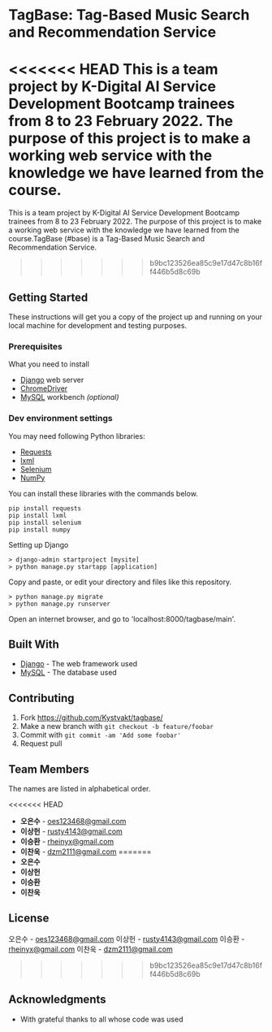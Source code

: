 # TagBase: Tag-Based Music Search and Recommendation Service

<<<<<<< HEAD
This is a team project by K-Digital AI Service Development Bootcamp trainees from 8 to 23 February 2022. The purpose of this project is to make a working web service with the knowledge we have learned from the course. 
=======
This is a team project by K-Digital AI Service Development Bootcamp trainees from 8 to 23 February 2022. The purpose of this project is to make a working web service with the knowledge we have learned from the course.TagBase (#base) is a Tag-Based Music Search and Recommendation Service. 
>>>>>>> b9bc123526ea85c9e17d47c8b16ff446b5d8c69b

## Getting Started

These instructions will get you a copy of the project up and running on your local machine for development and testing purposes.

### Prerequisites

What you need to install

* [Django](https://www.djangoproject.com/) web server
* [ChromeDriver](https://chromedriver.chromium.org/)
* [MySQL](https://www.mysql.com) workbench *(optional)*

### Dev environment settings

You may need following Python libraries:

* [Requests](https://docs.python-requests.org)
* [lxml](https://lxml.de)
* [Selenium](https://selenium-python.readthedocs.io)
* [NumPy](https://numpy.org)

You can install these libraries with the commands below.

```
pip install requests
pip install lxml
pip install selenium
pip install numpy
```

Setting up Django

```
> django-admin startproject [mysite]
> python manage.py startapp [application]
```

Copy and paste, or edit your directory and files like this repository.

```
> python manage.py migrate
> python manage.py runserver
```

Open an internet browser, and go to 'localhost:8000/tagbase/main'.

## Built With

* [Django](https://www.djangoproject.com/) - The web framework used
* [MySQL](https://www.mysql.com/) - The database used

## Contributing

1. Fork <https://github.com/Kystvakt/tagbase/>
2. Make a new branch with `git checkout -b feature/foobar`
3. Commit with `git commit -am 'Add some foobar'`
4. Request pull

## Team Members

The names are listed in alphabetical order.

<<<<<<< HEAD
* **오은수** - oes123468@gmail.com
* **이상헌** - rusty4143@gmail.com
* **이승환** - rheinyx@gmail.com
* **이찬욱** - dzm2111@gmail.com
=======
* **오은수**
* **이상헌**
* **이승환**
* **이찬욱**

## License

오은수 - oes123468@gmail.com
이상헌 - rusty4143@gmail.com
이승환 - rheinyx@gmail.com
이찬욱 - dzm2111@gmail.com
>>>>>>> b9bc123526ea85c9e17d47c8b16ff446b5d8c69b

## Acknowledgments

* With grateful thanks to all whose code was used
